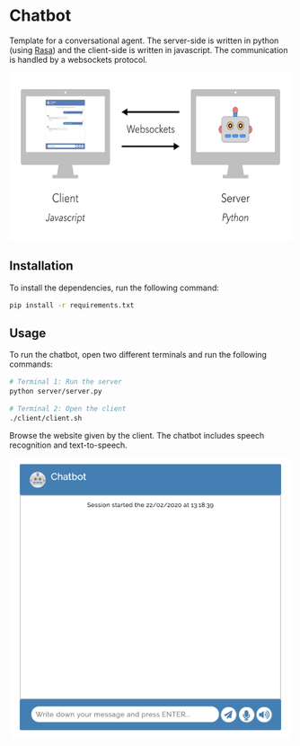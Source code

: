 # Chatbot
Template for a conversational agent. The server-side is written in python (using [Rasa](https://rasa.com/)) and the client-side is written in javascript. The communication is handled by a websockets protocol.

<p align="center">
    <img width="650" height="300" src="images/scheme.png">
</p>

## Installation

To install the dependencies, run the following command:

```bash
pip install -r requirements.txt
```



## Usage

To run the chatbot, open two different terminals and run the following commands:

```bash
# Terminal 1: Run the server
python server/server.py
```

```bash
# Terminal 2: Open the client
./client/client.sh
```

Browse the website given by the client. The chatbot includes speech recognition and text-to-speech.

<p align="center">
    <img width="500" height="500" src="images/chatbot.gif">
</p>

